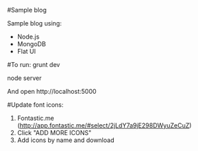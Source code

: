 #Sample blog

Sample blog using:

* Node.js
* MongoDB
* Flat UI

#To run:
grunt dev

node server

And open http://localhost:5000

#Update font icons:
1. Fontastic.me (http://app.fontastic.me/#select/2jLdY7a9jE298DWyuZeCuZ)
2. Click "ADD MORE ICONS"
3. Add icons by name and download